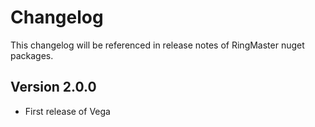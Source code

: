 ﻿# Changelog

This changelog will be referenced in release notes of RingMaster nuget packages.

## Version 2.0.0
- First release of Vega
